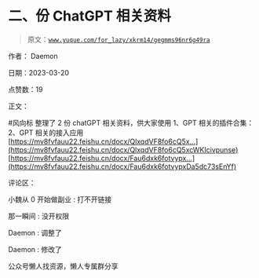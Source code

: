# 二、份 ChatGPT 相关资料

> 原文：[`www.yuque.com/for_lazy/xkrm14/gegmms96nr6g49ra`](https://www.yuque.com/for_lazy/xkrm14/gegmms96nr6g49ra)

作者： Daemon

日期：2023-03-20

点赞数：19

正文：

#风向标 整理了 2 份 chatGPT 相关资料，供大家使用 1、GPT 相关的插件合集： 2、GPT 相关的接入应用 [https://mv8fvfauu22.feishu.cn/docx/QlxqdVF8fo6cQ5x...](https://mv8fvfauu22.feishu.cn/docx/QlxqdVF8fo6cQ5xcWKIcivpunse) [https://mv8fvfauu22.feishu.cn/docx/Fau6dxk6fotvypx...](https://mv8fvfauu22.feishu.cn/docx/Fau6dxk6fotvypxDa5dc73sEnYf)

评论区：

小魏从 0 开始做副业 : 打不开链接

那一瞬间 : 没开权限

Daemon : 调整了

Daemon : 修改了

公众号懒人找资源，懒人专属群分享

